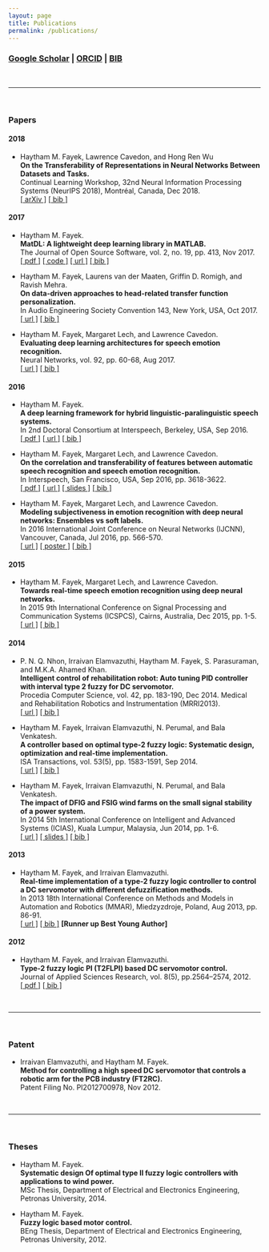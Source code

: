 ```yaml
---
layout: page
title: Publications
permalink: /publications/
---
```


### [Google Scholar](https://scholar.google.com/citations?user=l5T9RtcAAAAJ&hl=en&authuser=1) | [ORCID](https://orcid.org/0000-0002-1840-7605) | [BIB](../assets/bibtex/Fayek.bib)

<br/>

---

<br/>


### Papers

#### 2018

- Haytham M. Fayek, Lawrence Cavedon, and Hong Ren Wu  
**On the Transferability of Representations in Neural Networks Between Datasets and Tasks.**  
Continual Learning Workshop, 32nd Neural Information Processing Systems (NeurIPS 2018), Montréal, Canada, Dec 2018.  
[[ arXiv ]](https://arxiv.org/abs/1811.12273)
[[ bib ]](../assets/bibtex/Fayek_neurips_cl18.bib)

#### 2017

- Haytham M. Fayek.  
**MatDL: A lightweight deep learning library in MATLAB.**  
The Journal of Open Source Software, vol. 2, no. 19, pp. 413, Nov 2017.  
[[ pdf ]](http://www.theoj.org/joss-papers/joss.00413/10.21105.joss.00413.pdf)
[[ code ]](https://github.com/haythamfayek/MatDL)
[[ url ]](https://doi.org/10.21105/joss.00413)
[[ bib ]](../assets/bibtex/Fayek_joss17.bib)

- Haytham M. Fayek, Laurens van der Maaten, Griffin D. Romigh, and Ravish Mehra.  
**On data-driven approaches to head-related transfer function personalization.**  
In Audio Engineering Society Convention 143, New York, USA, Oct 2017.  
[[ url ]](http://www.aes.org/e-lib/browse.cfm?elib=19287)
[[ bib ]](../assets/bibtex/Fayek_aes17.bib)

- Haytham M. Fayek, Margaret Lech, and Lawrence Cavedon.  
**Evaluating deep learning architectures for speech emotion recognition.**  
Neural Networks, vol. 92, pp. 60-68, Aug 2017.  
[[ url ]](http://doi.org/10.1016/j.neunet.2017.02.013)
[[ bib ]](../assets/bibtex/Fayek_nn17.bib)

#### 2016

- Haytham M. Fayek.  
**A deep learning framework for hybrid linguistic-paralinguistic speech systems.**  
In 2nd Doctoral Consortium at Interspeech, Berkeley, USA, Sep 2016.  
[[ pdf ]](http://www.isca-students.org/sites/default/files/2ndDC_paper_2.pdf)
[[ url ]](http://www.isca-students.org/?q=node/4809)
[[ bib ]](../assets/bibtex/Fayek_isdc16.bib)

- Haytham M. Fayek, Margaret Lech, and Lawrence Cavedon.  
**On the correlation and transferability of features between automatic speech recognition and speech emotion recognition.**  
In Interspeech, San Francisco, USA, Sep 2016, pp. 3618-3622.  
[[ pdf ]](http://www.isca-speech.org/archive/Interspeech_2016/pdfs/0868.PDF)
[[ url ]](http://www.isca-speech.org/archive/Interspeech_2016/abstracts/0868.html)
[[ slides ]](../assets/presentations/Fayek_is16.pdf)
[[ bib ]](../assets/bibtex/Fayek_is16.bib)

- Haytham M. Fayek, Margaret Lech, and Lawrence Cavedon.  
**Modeling subjectiveness in emotion recognition with deep neural networks: Ensembles vs soft labels.**  
In 2016 International Joint Conference on Neural Networks (IJCNN), Vancouver, Canada, Jul 2016, pp. 566-570.  
[[ url ]](http://ieeexplore.ieee.org/abstract/document/7727250/)
[[ poster ]](../assets/presentations/Fayek_ijcnn16.pdf)
[[ bib ]](../assets/bibtex/Fayek_ijcnn16.bib)

#### 2015

- Haytham M. Fayek, Margaret Lech, and Lawrence Cavedon.  
**Towards real-time speech emotion recognition using deep neural networks.**  
In 2015 9th International Conference on Signal Processing and Communication Systems (ICSPCS), Cairns, Australia, Dec 2015, pp. 1-5.  
[[ url ]](http://ieeexplore.ieee.org/xpl/login.jsp?tp=&arnumber=7391796&url=http%3A%2F%2Fieeexplore.ieee.org%2Fxpls%2Fabs_all.jsp%3Farnumber%3D7391796)
[[ bib ]](../assets/bibtex/Fayek_icspcs15.bib)

#### 2014

- P. N. Q. Nhon, Irraivan Elamvazuthi, Haytham M. Fayek, S. Parasuraman, and M.K.A. Ahamed Khan.  
**Intelligent control of rehabilitation robot: Auto tuning PID controller with interval type 2 fuzzy for DC servomotor.**  
Procedia Computer Science, vol. 42, pp. 183-190, Dec 2014. Medical and Rehabilitation Robotics and Instrumentation (MRRI2013).  
[[ url ]](https://doi.org/10.1016/j.procs.2014.11.050)
[[ bib ]](../assets/bibtex/Fayek_pcs14.bib)

- Haytham M. Fayek, Irraivan Elamvazuthi, N. Perumal, and Bala Venkatesh.  
**A controller based on optimal type-2 fuzzy logic: Systematic design, optimization and real-time implementation.**  
ISA Transactions, vol. 53(5), pp. 1583-1591, Sep 2014.  
[[ url ]](http://doi.org/10.1016/j.isatra.2014.06.001)
[[ bib ]](../assets/bibtex/Fayek_isa14.bib)

- Haytham M. Fayek, Irraivan Elamvazuthi, N. Perumal, and Bala Venkatesh.  
**The impact of DFIG and FSIG wind farms on the small signal stability of a power system.**  
In 2014 5th International Conference on Intelligent and Advanced Systems (ICIAS), Kuala Lumpur, Malaysia, Jun 2014, pp. 1-6.  
[[ url ]](http://ieeexplore.ieee.org/document/6869505/)
[[ slides ]](../assets/presentations/Fayek_icias16.pdf)
[[ bib ]](../assets/bibtex/Fayek_icias14.bib)

#### 2013

- Haytham M. Fayek, and Irraivan Elamvazuthi.  
**Real-time implementation of a type-2 fuzzy logic controller to control a DC servomotor with different defuzzification methods.**  
In 2013 18th International Conference on Methods and Models in Automation and Robotics (MMAR), Miedzyzdroje, Poland, Aug 2013, pp. 86-91.  
[[ url ]](http://ieeexplore.ieee.org/xpl/articleDetails.jsp?arnumber=6669886)
[[ bib ]](../assets/bibtex/Fayek_mmar13.bib)
**[Runner up Best Young Author]**

#### 2012

- Haytham M. Fayek, and Irraivan Elamvazuthi.  
**Type-2 fuzzy logic PI (T2FLPI) based DC servomotor control.**  
Journal of Applied Sciences Research, vol. 8(5), pp.2564–2574, 2012.  
[[ pdf ]](http://www.aensiweb.com/old/jasr/jasr/2012/2564-2574.pdf)
[[ bib ]](../assets/bibtex/Fayek_jasr12.bib)

<br/>

---

<br/>

### Patent

- Irraivan Elamvazuthi, and Haytham M. Fayek.  
**Method for controlling a high speed DC servomotor that controls a robotic arm for the PCB industry (FT2RC).**  
Patent Filing No. PI2012700978, Nov 2012.

<br/>

---

<br/>

### Theses

- Haytham M. Fayek.  
**Systematic design Of optimal type II fuzzy logic controllers with applications to wind power.**  
MSc Thesis, Department of Electrical and Electronics Engineering, Petronas University, 2014.

- Haytham M. Fayek.  
**Fuzzy logic based motor control.**  
BEng Thesis, Department of Electrical and Electronics Engineering, Petronas University, 2012.
